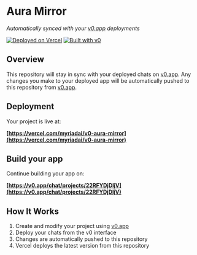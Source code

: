 # Aura Mirror

*Automatically synced with your [v0.app](https://v0.app) deployments*

[![Deployed on Vercel](https://img.shields.io/badge/Deployed%20on-Vercel-black?style=for-the-badge&logo=vercel)](https://vercel.com/myriadai/v0-aura-mirror)
[![Built with v0](https://img.shields.io/badge/Built%20with-v0.app-black?style=for-the-badge)](https://v0.app/chat/projects/22RFYDjDljV)

## Overview

This repository will stay in sync with your deployed chats on [v0.app](https://v0.app).
Any changes you make to your deployed app will be automatically pushed to this repository from [v0.app](https://v0.app).

## Deployment

Your project is live at:

**[https://vercel.com/myriadai/v0-aura-mirror](https://vercel.com/myriadai/v0-aura-mirror)**

## Build your app

Continue building your app on:

**[https://v0.app/chat/projects/22RFYDjDljV](https://v0.app/chat/projects/22RFYDjDljV)**

## How It Works

1. Create and modify your project using [v0.app](https://v0.app)
2. Deploy your chats from the v0 interface
3. Changes are automatically pushed to this repository
4. Vercel deploys the latest version from this repository
